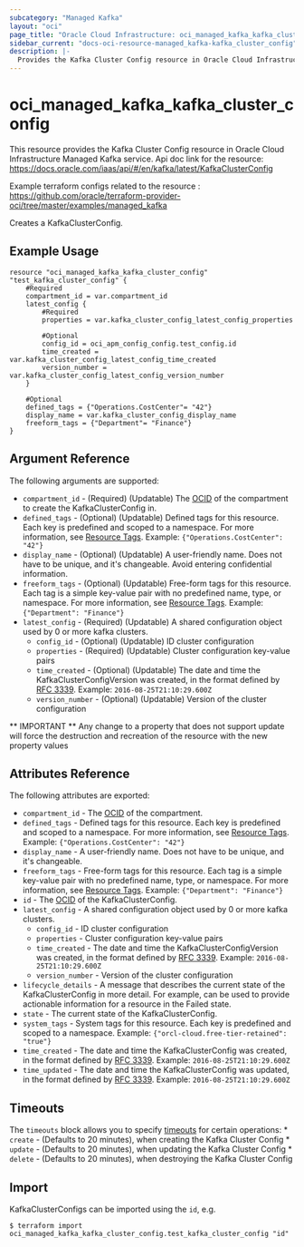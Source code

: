 ```yaml
---
subcategory: "Managed Kafka"
layout: "oci"
page_title: "Oracle Cloud Infrastructure: oci_managed_kafka_kafka_cluster_config"
sidebar_current: "docs-oci-resource-managed_kafka-kafka_cluster_config"
description: |-
  Provides the Kafka Cluster Config resource in Oracle Cloud Infrastructure Managed Kafka service
---
```


# oci_managed_kafka_kafka_cluster_config
This resource provides the Kafka Cluster Config resource in Oracle Cloud Infrastructure Managed Kafka service.
Api doc link for the resource: https://docs.oracle.com/iaas/api/#/en/kafka/latest/KafkaClusterConfig

Example terraform configs related to the resource : https://github.com/oracle/terraform-provider-oci/tree/master/examples/managed_kafka

Creates a KafkaClusterConfig.


## Example Usage

```hcl
resource "oci_managed_kafka_kafka_cluster_config" "test_kafka_cluster_config" {
	#Required
	compartment_id = var.compartment_id
	latest_config {
		#Required
		properties = var.kafka_cluster_config_latest_config_properties

		#Optional
		config_id = oci_apm_config_config.test_config.id
		time_created = var.kafka_cluster_config_latest_config_time_created
		version_number = var.kafka_cluster_config_latest_config_version_number
	}

	#Optional
	defined_tags = {"Operations.CostCenter"= "42"}
	display_name = var.kafka_cluster_config_display_name
	freeform_tags = {"Department"= "Finance"}
}
```

## Argument Reference

The following arguments are supported:

* `compartment_id` - (Required) (Updatable) The [OCID](https://docs.cloud.oracle.com/iaas/Content/General/Concepts/identifiers.htm) of the compartment to create the KafkaClusterConfig in. 
* `defined_tags` - (Optional) (Updatable) Defined tags for this resource. Each key is predefined and scoped to a namespace. For more information, see [Resource Tags](https://docs.cloud.oracle.com/iaas/Content/General/Concepts/resourcetags.htm).  Example: `{"Operations.CostCenter": "42"}` 
* `display_name` - (Optional) (Updatable) A user-friendly name. Does not have to be unique, and it's changeable. Avoid entering confidential information.
* `freeform_tags` - (Optional) (Updatable) Free-form tags for this resource. Each tag is a simple key-value pair with no predefined name, type, or namespace. For more information, see [Resource Tags](https://docs.cloud.oracle.com/iaas/Content/General/Concepts/resourcetags.htm).  Example: `{"Department": "Finance"}` 
* `latest_config` - (Required) (Updatable) A shared configuration object used by 0 or more kafka clusters. 
	* `config_id` - (Optional) (Updatable) ID cluster configuration
	* `properties` - (Required) (Updatable) Cluster configuration key-value pairs
	* `time_created` - (Optional) (Updatable) The date and time the KafkaClusterConfigVersion was created, in the format defined by [RFC 3339](https://tools.ietf.org/html/rfc3339). Example: `2016-08-25T21:10:29.600Z` 
	* `version_number` - (Optional) (Updatable) Version of the cluster configuration


** IMPORTANT **
Any change to a property that does not support update will force the destruction and recreation of the resource with the new property values

## Attributes Reference

The following attributes are exported:

* `compartment_id` - The [OCID](https://docs.cloud.oracle.com/iaas/Content/General/Concepts/identifiers.htm) of the compartment.
* `defined_tags` - Defined tags for this resource. Each key is predefined and scoped to a namespace. For more information, see [Resource Tags](https://docs.cloud.oracle.com/iaas/Content/General/Concepts/resourcetags.htm).  Example: `{"Operations.CostCenter": "42"}` 
* `display_name` - A user-friendly name. Does not have to be unique, and it's changeable.
* `freeform_tags` - Free-form tags for this resource. Each tag is a simple key-value pair with no predefined name, type, or namespace. For more information, see [Resource Tags](https://docs.cloud.oracle.com/iaas/Content/General/Concepts/resourcetags.htm).  Example: `{"Department": "Finance"}` 
* `id` - The [OCID](https://docs.cloud.oracle.com/iaas/Content/General/Concepts/identifiers.htm) of the KafkaClusterConfig.
* `latest_config` - A shared configuration object used by 0 or more kafka clusters. 
	* `config_id` - ID cluster configuration
	* `properties` - Cluster configuration key-value pairs
	* `time_created` - The date and time the KafkaClusterConfigVersion was created, in the format defined by [RFC 3339](https://tools.ietf.org/html/rfc3339). Example: `2016-08-25T21:10:29.600Z` 
	* `version_number` - Version of the cluster configuration
* `lifecycle_details` - A message that describes the current state of the KafkaClusterConfig in more detail. For example, can be used to provide actionable information for a resource in the Failed state. 
* `state` - The current state of the KafkaClusterConfig.
* `system_tags` - System tags for this resource. Each key is predefined and scoped to a namespace.  Example: `{"orcl-cloud.free-tier-retained": "true"}` 
* `time_created` - The date and time the KafkaClusterConfig was created, in the format defined by [RFC 3339](https://tools.ietf.org/html/rfc3339).  Example: `2016-08-25T21:10:29.600Z` 
* `time_updated` - The date and time the KafkaClusterConfig was updated, in the format defined by [RFC 3339](https://tools.ietf.org/html/rfc3339).  Example: `2016-08-25T21:10:29.600Z` 

## Timeouts

The `timeouts` block allows you to specify [timeouts](https://registry.terraform.io/providers/oracle/oci/latest/docs/guides/changing_timeouts) for certain operations:
	* `create` - (Defaults to 20 minutes), when creating the Kafka Cluster Config
	* `update` - (Defaults to 20 minutes), when updating the Kafka Cluster Config
	* `delete` - (Defaults to 20 minutes), when destroying the Kafka Cluster Config


## Import

KafkaClusterConfigs can be imported using the `id`, e.g.

```
$ terraform import oci_managed_kafka_kafka_cluster_config.test_kafka_cluster_config "id"
```

